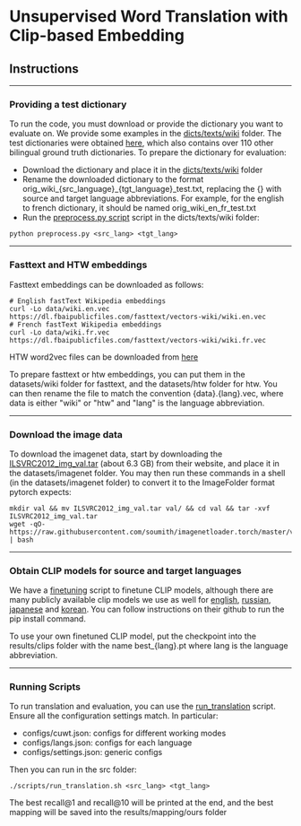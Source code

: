 # Unsupervised Word Translation with Clip-based Embedding

## Instructions
---
### Providing a test dictionary
To run the code, you must download or provide the dictionary you want to evaluate on. We provide some examples in the [dicts/texts/wiki](dicts/texts/wiki) folder. The test dictionaries were obtained [here](https://github.com/facebookresearch/MUSE#ground-truth-bilingual-dictionaries), which also contains over 110 other bilingual ground truth dictionaries. To prepare the dictionary for evaluation:

* Download the dictionary and place it in the [dicts/texts/wiki](dicts/texts/wiki) folder
* Rename the downloaded dictionary to the format orig_wiki_{src_language}_{tgt_language}_test.txt, replacing the {} with source and target language abbreviations. For example, for the english to french dictionary, it should be named orig_wiki_en_fr_test.txt
* Run the [preprocess.py script](dicts/texts/wiki/preprocess.py) script in the dicts/texts/wiki folder:
```
python preprocess.py <src_lang> <tgt_lang>
```

---
### Fasttext and HTW embeddings
Fasttext embeddings can be downloaded as follows:
```
# English fastText Wikipedia embeddings
curl -Lo data/wiki.en.vec https://dl.fbaipublicfiles.com/fasttext/vectors-wiki/wiki.en.vec
# French fastText Wikipedia embeddings
curl -Lo data/wiki.fr.vec https://dl.fbaipublicfiles.com/fasttext/vectors-wiki/wiki.fr.vec
```

HTW word2vec files can be downloaded from [here](https://github.com/gsig/visual-grounding/tree/master/word_vectors)

To prepare fasttext or htw embeddings, you can put them in the datasets/wiki folder for fasttext, and the datasets/htw folder for htw. You can then rename the file to match the convention {data}.{lang}.vec, where data is either "wiki" or "htw" and "lang" is the language abbreviation.

---
### Download the image data
To download the imagenet data, start by downloading the [ILSVRC2012_img_val.tar](https://image-net.org/challenges/LSVRC/2012/2012-downloads.php) (about 6.3 GB) from their website, and place it in the datasets/imagenet folder. You may then run these commands in a shell (in the datasets/imagenet folder) to convert it to the ImageFolder format pytorch expects:
```
mkdir val && mv ILSVRC2012_img_val.tar val/ && cd val && tar -xvf ILSVRC2012_img_val.tar
wget -qO- https://raw.githubusercontent.com/soumith/imagenetloader.torch/master/valprep.sh | bash
``` 
---
### Obtain CLIP models for source and target languages

We have a [finetuning](src/finetune_clip.py) script to finetune CLIP models, although there are many publicly available clip models we use as well for [english](https://github.com/openai/CLIP), [russian](https://github.com/ai-forever/ru-clip), [japanese](https://github.com/rinnakk/japanese-clip) and [korean](https://github.com/jaketae/koclip). You can follow instructions on their github to run the pip install command.

To use your own finetuned CLIP model, put the checkpoint into the results/clips folder with the name best_{lang}.pt where lang is the language abbreviation. 

---
### Running Scripts
To run translation and evaluation, you can use the [run_translation](src/scripts/run_translation.sh) script. Ensure all the configuration settings match. In particular:
* configs/cuwt.json: configs for different working modes
* configs/langs.json: configs for each language
* configs/settings.json: generic configs

Then you can run in the src folder:

```
./scripts/run_translation.sh <src_lang> <tgt_lang>
```
The best recall@1 and recall@10 will be printed at the end, and the best mapping will be saved into the results/mapping/ours folder